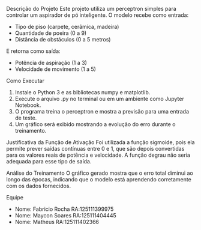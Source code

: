 Descrição do Projeto
Este projeto utiliza um perceptron simples para controlar um aspirador de pó inteligente. O modelo recebe como entrada:
- Tipo de piso (carpete, cerâmica, madeira)
- Quantidade de poeira (0 a 9)
- Distância de obstáculos (0 a 5 metros)

E retorna como saída:
- Potência de aspiração (1 a 3)
- Velocidade de movimento (1 a 5)

Como Executar
1. Instale o Python 3 e as bibliotecas numpy e matplotlib.
2. Execute o arquivo .py no terminal ou em um ambiente como Jupyter Notebook.
3. O programa treina o perceptron e mostra a previsão para uma entrada de teste.
4. Um gráfico será exibido mostrando a evolução do erro durante o treinamento.

Justificativa da Função de Ativação
Foi utilizada a função sigmoide, pois ela permite prever saídas contínuas entre 0 e 1, que são depois convertidas para os valores reais de potência e velocidade. A função degrau não seria adequada para esse tipo de saída.

Análise do Treinamento
O gráfico gerado mostra que o erro total diminui ao longo das épocas, indicando que o modelo está aprendendo corretamente com os dados fornecidos.

Equipe
- Nome: Fabricio Rocha RA:125111399975
- Nome: Maycon Soares RA:125111404445
- Nome: Matheus RA:125111402366

